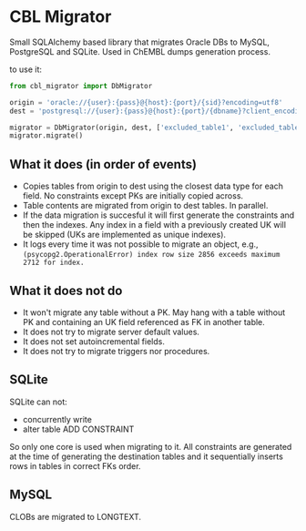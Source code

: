 # CBL Migrator

Small SQLAlchemy based library that migrates Oracle DBs to MySQL, PostgreSQL and SQLite. Used in ChEMBL dumps generation process.

to use it:

```python
from cbl_migrator import DbMigrator

origin = 'oracle://{user}:{pass}@{host}:{port}/{sid}?encoding=utf8'
dest = 'postgresql://{user}:{pass}@{host}:{port}/{dbname}?client_encoding=utf8'

migrator = DbMigrator(origin, dest, ['excluded_table1', 'excluded_table2'])
migrator.migrate()
```

## What it does (in order of events)

- Copies tables from origin to dest using the closest data type for each field. No constraints except PKs are initially copied across.
- Table contents are migrated from origin to dest tables. In parallel.
- If the data migration is succesful it will first generate the constraints and then the indexes. Any index in a field with a previously created UK will be skipped (UKs are implemented as unique indexes).
- It logs every time it was not possible to migrate an object, e.g., ```(psycopg2.OperationalError) index row size 2856 exceeds maximum 2712 for index.```

## What it does not do

- It won't migrate any table without a PK. May hang with a table without PK and containing an UK field referenced as FK in another table.
- It does not try to migrate server default values.
- It does not set autoincremental fields.
- It does not try to migrate triggers nor procedures.

## SQLite

SQLite can not:

- concurrently write
- alter table ADD CONSTRAINT

So only one core is used when migrating to it. All constraints are generated at the time of generating the destination tables and it sequentially inserts rows in tables in correct FKs order.


## MySQL

CLOBs are migrated to LONGTEXT.